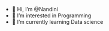 - 👋 Hi, I’m @Nandini
- 👀 I’m interested in Programming
- 🌱 I’m currently learning Data science


<!---
nandunetha01/nandunetha01 is a ✨ special ✨ repository because its `README.md` (this file) appears on your GitHub profile.
You can click the Preview link to take a look at your changes.
--->
